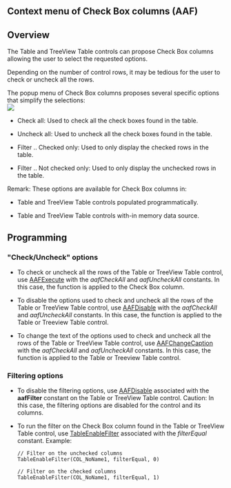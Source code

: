 
## Context menu of Check Box columns (AAF)
			

<a name="NOTE1"></a>
<a name="NOTE1_1"></a>


## Overview
<a name="overview_ELTTEXTE000106"></a>
The Table and TreeView Table controls can propose Check Box columns allowing the user to select the requested options. 

Depending on the number of control rows, it may be tedious for the user to check or uncheck all the rows. 

The popup menu of Check Box columns proposes several specific options that simplify the selections: <br>![](https://doc.pcsoft.fr/en-US/images/image.awp?langid=3&name=FAA_Colonne_Interrupteur%20-%20HC%20N%B0002.gif)


- Check all: Used to check all the check boxes found in the table. 

- Uncheck all: Used to uncheck all the check boxes found in the table. 

- Filter .. Checked only: Used to only display the checked rows in the table. 

- Filter .. Not checked only: Used to only display the unchecked rows in the table. 




Remark: These options are available for Check Box columns in: 

- Table and TreeView Table controls populated programmatically. 

- Table and TreeView Table controls with-in memory data source. 




<a name="NOTE2"></a>
<a name="NOTE2_1"></a>


## Programming
<a name="programming_ELTTEXTE000130"></a>


### "Check/Uncheck" options
<a name="checkuncheck_options_ELTPARAGRAPHE000031"></a>

- To check or uncheck all the rows of the Table or TreeView Table control, use [AAFExecute](../WDLang1/1000022099.md) with the *aafCheckAll* and *aafUncheckAll* constants. In this case, the function is applied to the Check Box column. 

- To disable the options used to check and uncheck all the rows of the Table or TreeView Table control, use [AAFDisable](../WDLang1/1000022018.md) with the *aafCheckAll* and *aafUncheckAll* constants. In this case, the function is applied to the Table or Treeview Table control. 

- To change the text of the options used to check and uncheck all the rows of the Table or TreeView Table control, use [AAFChangeCaption](../WDLang1/1000022100.md) with the *aafCheckAll* and *aafUncheckAll* constants. In this case, the function is applied to the Table or Treeview Table control. 





### Filtering options
<a name="filtering_options_ELTPARAGRAPHE000047"></a>

- To disable the filtering options, use [AAFDisable](../WDLang1/1000022018.md) associated with the **aafFilter** constant on the Table or TreeView Table control. Caution: In this case, the filtering options are disabled for the control and its columns. 

- To run the filter on the Check Box column found in the Table or TreeView Table control, use [TableEnableFilter](../WDLang1/1000017149.md) associated with the *filterEqual* constant. Example: 
	
	```wl
	// Filter on the unchecked columns
	TableEnableFilter(COL_NoName1, filterEqual, 0)
	```

	```wl
	// Filter on the checked columns
	TableEnableFilter(COL_NoName1, filterEqual, 1)
	```






